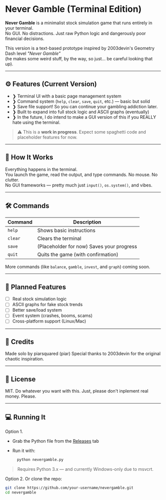 # Never Gamble (Terminal Edition)

**Never Gamble** is a minimalist stock simulation game that runs entirely in your terminal.  
No GUI. No distractions. Just raw Python logic and dangerously poor financial decisions.

This version is a text-based prototype inspired by 2003devin's Geometry Dash level _"Never Gamble"_  
(he makes some weird stuff, by the way, so just... be careful looking that up).

---

## ⚙️ Features (Current Version)

- ❯ Terminal UI with a basic page management system
- ❯ Command system (`help`, `clear`, `save`, `quit`, etc.) — basic but solid
- ❯ Save file support! So you can continue your gambling addiction later.
- ❯ Built to expand into full stock logic and ASCII graphs (eventually)
- ❯ In the future, I do intend to make a GUI version of this if you REALLY hate using the terminal.

> ⚠️ This is a **work in progress**. Expect some spaghetti code and placeholder features for now.

---

## 🧠 How It Works

Everything happens in the terminal.  
You launch the game, read the output, and type commands. No mouse. No clutter.  
No GUI frameworks — pretty much just `input()`, `os.system()`, and vibes.

---

## 🛠 Commands

| Command | Description |
|---------|-------------|
| `help`  | Shows basic instructions |
| `clear` | Clears the terminal |
| `save`  | (Placeholder for now) Saves your progress |
| `quit`  | Quits the game (with confirmation) |

More commands (like `balance`, `gamble`, `invest`, and `graph`) coming soon.

---

## 🔮 Planned Features

- [ ] Real stock simulation logic
- [ ] ASCII graphs for fake stock trends
- [ ] Better save/load system
- [ ] Event system (crashes, booms, scams)
- [ ] Cross-platform support (Linux/Mac)

---

## 🙏 Credits

Made solo by piarsquared (piar)
Special thanks to 2003devin for the original chaotic inspiration.

---

## 🧃 License

MIT. Do whatever you want with this. Just, please don't inplement real money. Please.

---

## 💻 Running It

Option 1. 

- Grab the Python file from the [Releases](https://github.com/piarsquared/nevergamble/releases) tab
- Run it with:

  ```bash
    python nevergamble.py

> Requires Python 3.x — and currently Windows-only due to msvcrt.

Option 2. Or clone the repo:

  ```bash
  git clone https://github.com/your-username/nevergamble.git
  cd nevergamble
